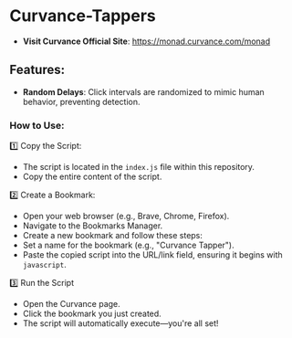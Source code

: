 # Curvance-Tappers

- **Visit Curvance Official Site**: https://monad.curvance.com/monad

## Features:
- **Random Delays**: Click intervals are randomized to mimic human behavior, preventing detection.
### How to Use:

1️⃣ Copy the Script:

- The script is located in the `index.js` file within this repository.
- Copy the entire content of the script.
  
2️⃣ Create a Bookmark:

- Open your web browser (e.g., Brave, Chrome, Firefox).
- Navigate to the Bookmarks Manager.
- Create a new bookmark and follow these steps:
- Set a name for the bookmark (e.g., "Curvance Tapper").
- Paste the copied script into the URL/link field, ensuring it begins with `javascript`.
  
3️⃣ Run the Script

- Open the Curvance page.
- Click the bookmark you just created.
- The script will automatically execute—you're all set!
